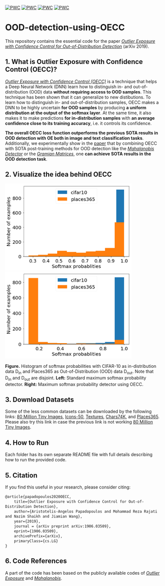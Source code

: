 [![PWC](https://img.shields.io/endpoint.svg?url=https://paperswithcode.com/badge/simultaneous-classification-and-novelty/out-of-distribution-detection-on-cifar-10)](https://paperswithcode.com/sota/out-of-distribution-detection-on-cifar-10?p=simultaneous-classification-and-novelty)
[![PWC](https://img.shields.io/endpoint.svg?url=https://paperswithcode.com/badge/simultaneous-classification-and-novelty/out-of-distribution-detection-on-cifar-100)](https://paperswithcode.com/sota/out-of-distribution-detection-on-cifar-100?p=simultaneous-classification-and-novelty)
[![PWC](https://img.shields.io/endpoint.svg?url=https://paperswithcode.com/badge/simultaneous-classification-and-novelty/out-of-distribution-detection-on-cifar-100-vs)](https://paperswithcode.com/sota/out-of-distribution-detection-on-cifar-100-vs?p=simultaneous-classification-and-novelty)
[![PWC](https://img.shields.io/endpoint.svg?url=https://paperswithcode.com/badge/simultaneous-classification-and-novelty/out-of-distribution-detection-on-20)](https://paperswithcode.com/sota/out-of-distribution-detection-on-20?p=simultaneous-classification-and-novelty)

# OOD-detection-using-OECC

This repository contains the essential code for the paper [_Outlier Exposure with Confidence Control for Out-of-Distribution Detection_](https://arxiv.org/abs/1906.03509) (arXiv 2019).


## 1. What is Outlier Exposure with Confidence Control (OECC)?
[_Outlier Exposure with Confidence Control (OECC)_](https://arxiv.org/abs/1906.03509) is a technique that helps a Deep Neural Network (DNN) learn how to distinguish in- and out-of-distribution (OOD) data <b>without requiring access to OOD samples</b>. This technique has been shown that it can generalize to new distibutions. To learn how to distinguish in- and out-of-distribution samples, OECC makes a DNN to be highly uncertain <b>for OOD samples</b> by producing <b>a uniform distribution at the output of the softmax layer</b>. At the same time, it also makes it to make predictions <b>for in-distribution samples</b> with <b>an average confidence close to its training accuracy</b>, i.e. it controls its confidence. 

<b>The overall OECC loss function outperforms the previous SOTA results in OOD detection with OE both in image and text classification tasks</b>. Additionally, we experimentally show in the [paper](https://arxiv.org/abs/1906.03509) that by combining OECC with SOTA post-training methods for OOD detection like the [_Mahalanobis Detector_](https://github.com/pokaxpoka/deep_Mahalanobis_detector) or the [_Gramian Matrices_](https://arxiv.org/abs/1912.12510), one <b>can achieve SOTA results in the OOD detection task</b>. 


## 2. Visualize the idea behind OECC

<p float="left">
  <img src="/baseline_cifar10_places365_distribution.png" width="410" /> 
  <img src="/OECC_cifar10_places365_distribution.png" width="410" />
</p>
<b>Figure.</b> Histogram of softmax probabilities with CIFAR-10 as in-distribution data D<sub>in</sub> and Places365 as Out-of-Distribution (OOD) data D<sub>out</sub>. Note that D<sub>in</sub> and D<sub>out</sub> are disjoint. <b>Left:</b> Standard maximum softmax probability detector. <b>Right:</b> Maximum softmax probability detector using OECC.  
    

## 3. Download Datasets

Some of the less common datasets can be downloaded by the following links: [80 Million Tiny Images](http://horatio.cs.nyu.edu/mit/tiny/data/tiny_images.bin), [Icons-50](https://github.com/hendrycks/robustness),
[Textures](https://www.robots.ox.ac.uk/~vgg/data/dtd/), [Chars74K](http://www.ee.surrey.ac.uk/CVSSP/demos/chars74k/EnglishImg.tgz), and [Places365](http://places2.csail.mit.edu/download.html). Please also try this link in case the previous link is not working [80 Million Tiny Images](http://www.archive.org/download/80-million-tiny-images-2-of-2/tiny_images.bin).


## 4. How to Run

Each folder has its own separate README file with full details describing how to run the provided code.


## 5. Citation

If you find this useful in your research, please consider citing:

    @article{papadopoulos2020OECC,
        title={Outlier Exposure with Confidence Control for Out-of-Distribution Detection},
        author={Aristotelis-Angelos Papadopoulos and Mohammad Reza Rajati and Nazim Shaikh and Jiamian Wang},
        year={2019},
        journal = {arXiv preprint arXiv:1906.03509},
        eprint={1906.03509},
        archivePrefix={arXiv},
        primaryClass={cs.LG}
    }

## 6. Code References

A part of the code has been based on the publicly available codes of [_Outlier Exposure_](https://github.com/hendrycks/outlier-exposure) and [_Mahalanobis_](https://github.com/pokaxpoka/deep_Mahalanobis_detector).
